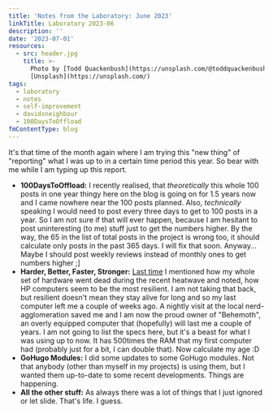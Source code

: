 ```yaml
---
title: 'Notes from the Laboratory: June 2023'
linkTitle: Laboratory 2023-06
description: ''
date: '2023-07-01'
resources:
  - src: header.jpg
    title: >-
      Photo by [Todd Quackenbush](https://unsplash.com/@toddquackenbush) via
      [Unsplash](https://unsplash.com/)
tags:
  - laboratory
  - notes
  - self-improvement
  - davidsneighbour
  - 100DaysToOffload
fmContentType: blog
---
```


It's that time of the month again where I am trying this "new thing" of "reporting" what I was up to in a certain time period this year. So bear with me while I am typing up this report.

- **100DaysToOffload:** I recently realised, that _theoretically_ this whole 100 posts in one year thingy here on the blog is going on for 1.5 years now and I came nowhere near the 100 posts planned. Also, _technically_ speaking I would need to post every three days to get to 100 posts in a year. So I am not sure if that will ever happen, because I am hesitant to post uninteresting (to me) stuff just to get the numbers higher. By the way, the 65 in the list of total posts in the project is wrong too, it should calculate only posts in the past 365 days. I will fix that soon. Anyway… Maybe I should post weekly reviews instead of monthly ones to get numbers higher ;]
- **Harder, Better, Faster, Stronger:** [Last time](/blog/2023/notes-from-the-laboratory-may) I mentioned how my whole set of hardware went dead during the recent heatwave and noted, how HP computers seem to be the most resilient. I am not taking that back, but resilient doesn't mean they stay alive for long and so my last computer left me a couple of weeks ago. A nightly visit at the local nerd-agglomeration saved me and I am now the proud owner of "Behemoth", an overly equipped computer that (hopefully) will last me a couple of years. I am not going to list the specs here, but it's a beast for what I was using up to now. It has 500times the RAM that my first computer had (probably just for a bit, I can double that). Now calculate my age :D
- **GoHugo Modules:** I did some updates to some GoHugo modules. Not that anybody (other than myself in my projects) is using them, but I wanted them up-to-date to some recent developments. Things are happening.
- **All the other stuff:** As always there was a lot of things that I just ignored or let slide. That's life. I guess.
